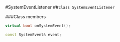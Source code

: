 #SystemEventListener
##```class SystemEventListener```

###Class members

```c++
virtual bool onSystemEvent();
```

```c++
const SystemEvent& event;
```